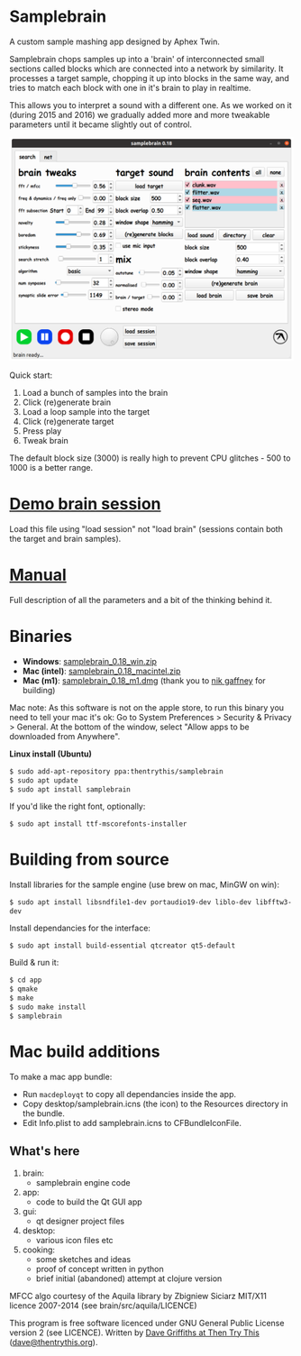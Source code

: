 # Samplebrain

A custom sample mashing app designed by Aphex Twin.

Samplebrain chops samples up into a 'brain' of interconnected small
sections called blocks which are connected into a network by
similarity. It processes a target sample, chopping it up into blocks
in the same way, and tries to match each block with one in it's brain
to play in realtime.

This allows you to interpret a sound with a different one. As we
worked on it (during 2015 and 2016) we gradually added more and more
tweakable parameters until it became slightly out of control.
    
![](docs/pics/screenshot.png)
    
Quick start:

1. Load a bunch of samples into the brain
2. Click (re)generate brain
3. Load a loop sample into the target
4. Click (re)generate target
5. Press play
6. Tweak brain

The default block size (3000) is really high to prevent CPU glitches -
500 to 1000 is a better range.
    
# [Demo brain session](https://static.thentrythis.org/samplebrain/demo.samplebrain)    

Load this file using "load session" not "load brain" (sessions contain
both the target and brain samples).
    
# [Manual](docs/manual.md)

Full description of all the parameters and a bit of the thinking
behind it.
        
# Binaries

* **Windows**: [samplebrain_0.18_win.zip](https://static.thentrythis.org/samplebrain/samplebrain_0.18_win.zip)
* **Mac (intel)**: [samplebrain_0.18_macintel.zip](https://static.thentrythis.org/samplebrain/samplebrain_0.18_macintel.zip)
* **Mac (m1)**: [samplebrain_0.18_m1.dmg](https://static.thentrythis.org/samplebrain/samplebrain_0.18_m1.dmg) (thank you to [nik gaffney](http://fo.am) for building)

Mac note: As this software is not on the apple store, to run
this binary you need to tell your mac it's ok: Go to System
Preferences > Security & Privacy > General. At the bottom of the
window, select "Allow apps to be downloaded from Anywhere".

    
**Linux install (Ubuntu)**
    
    $ sudo add-apt-repository ppa:thentrythis/samplebrain
    $ sudo apt update
    $ sudo apt install samplebrain

If you'd like the right font, optionally:

    $ sudo apt install ttf-mscorefonts-installer
    
# Building from source

Install libraries for the sample engine (use brew on mac, MinGW on win):
    
    $ sudo apt install libsndfile1-dev portaudio19-dev liblo-dev libfftw3-dev

Install dependancies for the interface:
        
    $ sudo apt install build-essential qtcreator qt5-default

Build & run it:

    $ cd app
    $ qmake
    $ make
    $ sudo make install
    $ samplebrain

# Mac build additions

To make a mac app bundle:
    
* Run `macdeployqt` to copy all dependancies inside the app.
* Copy desktop/samplebrain.icns (the icon) to the Resources directory in the bundle.
* Edit Info.plist to add samplebrain.icns to CFBundleIconFile.
    
## What's here

1. brain:
    * samplebrain engine code
2. app:
    * code to build the Qt GUI app
3. gui:
    * qt designer project files
4. desktop:
    * various icon files etc
4. cooking:
    * some sketches and ideas
    * proof of concept written in python
    * brief initial (abandoned) attempt at clojure version 
    
MFCC algo courtesy of the Aquila library by Zbigniew Siciarz MIT/X11
licence 2007-2014 (see brain/src/aquila/LICENCE)
    
This program is free software licenced under GNU General Public
License version 2 (see LICENCE). Written by [Dave
Griffiths at Then Try This](http://thentrythis.org) (dave@thentrythis.org).

